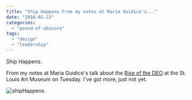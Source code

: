 ```yaml
---
title: "Ship Happens From my notes at Maria Guidice's..."
date: "2016-01-22"
categories: 
  - "pound-of-obscure"
tags: 
  - "design"
  - "leadership"
---
```


Ship Happens.

From my notes at Maria Guidice's talk about the [Rise of the DEO](http://www.riseofthedeo.com) at the St. Louis Art Museum on Tuesday. I've got more, just not yet.

![shipHappens](images/shipHappens-300x153.jpg)
